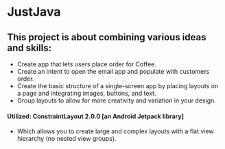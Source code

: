 # JustJava

## This project is about combining various ideas and skills:
* Create app that lets users place order for Coffee.
* Create an intent to open the email app and populate with customers order.
* Create the basic structure of a single-screen app by
placing layouts on a page and integrating images, buttons,
and text.
* Group layouts to allow for more creativity and
variation in your design.

#### Utilized: ConstraintLayout 2.0.0 [an Android Jetpack library]
* Which allows you to create large and complex layouts with a flat view hierarchy (no nested view groups).
